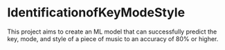 # IdentificationofKeyModeStyle
This project aims to create an ML model that can successfully predict the key, mode, and style of a piece of music to an accuracy of 80% or higher.
